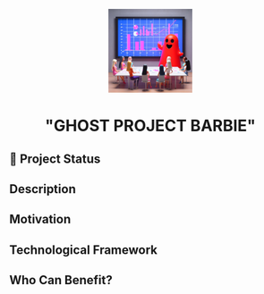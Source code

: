 <p align="center">
  <img src="ghost_ai.jpeg" alt="GHOST PROJECT BARBIE" width="150">
</p>
<h1 align="center"><strong>"GHOST PROJECT BARBIE"</strong></h1>


## 🚧 Project Status


## Description



## Motivation



## Technological Framework



## Who Can Benefit?

